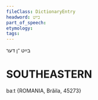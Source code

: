 ```yaml
---
fileClass: DictionaryEntry
headword: בײַט
part_of_speech: 
etymology: 
tags: 
---
```

בײַט
־ן
דער

SOUTHEASTERN
==============

baːt {ROMANIA, Brăila, 45273}
